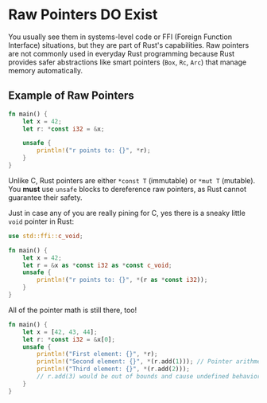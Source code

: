 # Raw Pointers DO Exist

You usually see them in systems-level code or FFI (Foreign Function Interface) situations, but they are part of Rust's capabilities. Raw pointers are not commonly used in everyday Rust programming because Rust provides safer abstractions like smart pointers (`Box`, `Rc`, `Arc`) that manage memory automatically.

## Example of Raw Pointers

```rust
fn main() {
    let x = 42;
    let r: *const i32 = &x;

    unsafe {
        println!("r points to: {}", *r);
    }
}
```

Unlike C, Rust pointers are either `*const T` (immutable) or `*mut T` (mutable). You **must** use `unsafe` blocks to dereference raw pointers, as Rust cannot guarantee their safety.

Just in case any of you are really pining for C, yes there is a sneaky little `void` pointer in Rust:

```rust
use std::ffi::c_void;

fn main() {
    let x = 42;
    let r = &x as *const i32 as *const c_void;
    unsafe {
        println!("r points to: {}", *(r as *const i32));
    }
}
```

All of the pointer math is still there, too!

```rust
fn main() {
    let x = [42, 43, 44];
    let r: *const i32 = &x[0];
    unsafe {
        println!("First element: {}", *r);
        println!("Second element: {}", *(r.add(1))); // Pointer arithmetic
        println!("Third element: {}", *(r.add(2)));
        // r.add(3) would be out of bounds and cause undefined behavior. We're in unsafe land!
    }
}

